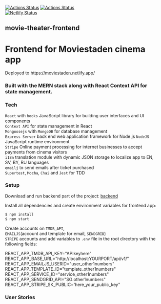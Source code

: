 
[![Actions Status](https://github.com/kosmolet/movie-theater-frontend/workflows/Cinema%20frontend/badge.svg?branch=main)](https://github.com/kosmolet/movie-theater-frontend/actions) [![Actions Status](https://github.com/kosmolet/movie-theater-frontend/workflows/Run%20Lint/badge.svg?branch=main)](https://github.com/kosmolet/movie-theater-frontend/actions)    
  [![Netlify Status](https://api.netlify.com/api/v1/badges/4fe9ed6a-931f-415c-ad69-3d2a239af4a7/deploy-status)](https://app.netlify.com/sites/moviestaden/deploys)  
## movie-theater-frontend  

# Frontend for Moviestaden cinema app  

Deployed to https://moviestaden.netlify.app/  

### Built with the MERN stack along with React Context API for state management.


### Tech
`React` with `hooks` JavaScript library for building user interfaces and UI components    
`Context API` for state management in React  
`Mongoosejs` with `MongoDB` for database management   
`Express Server` back end web application framework for Node.js
`NodeJS` JavaScript runtime environment  
`Stripe` Online payment processing for internet businesses to accept payments from cinema visitors  
`i18n` translation module with dynamic JSON storage to localize app to EN, SV, BY, RU languages  
`emailj` to send emails after ticket purchased  
`Supertest`, `Mocha`, `Chai` and `Jest` for TDD  


### Setup  
Download and run backend part of the project: [backend](https://github.com/kosmolet/movie-theater-backend)

Install all dependencies and create environment variables for frontend app:  
```sh
$ npm install
$ npm start
```
Create accounts on `TMDB_API`,  
`EMAILJS`(account and template for email, `SENDGRID`)  
`STRIPE` accounts
and add variables to `.env` file in the root directory with the following fields:  

REACT_APP_TMDB_API_KEY="APIkeyhere"  
REACT_APP_BASE_URL="http://localhost:YOURPORT/api/v1/"  
REACT_APP_EMAILJS_USERID="user_other1numbers"  
REACT_APP_TEMPLATE_ID="template_other1numbers"  
REACT_APP_SERVICE_ID="service_other1numbers"  
REACT_APP_SENDGRID_API="SG.other1numbers"  
REACT_APP_STRIPE_SK_PUBLIC='here_your_public_key"  

### User Stories

